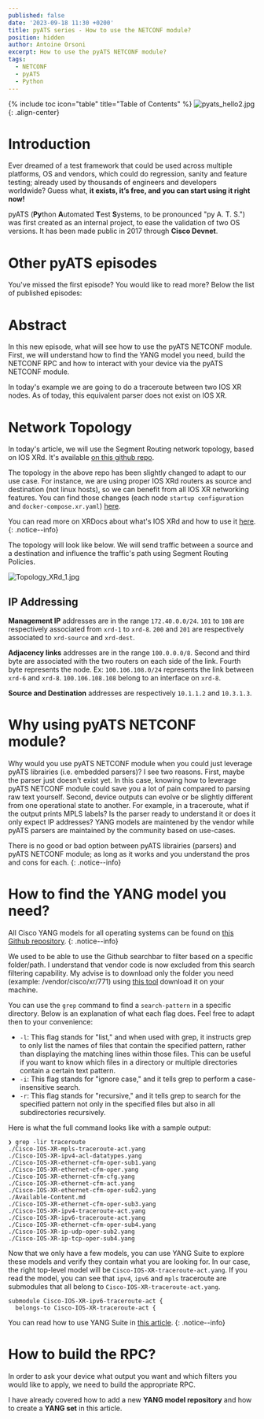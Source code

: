 ```yaml
---
published: false
date: '2023-09-18 11:30 +0200'
title: pyATS series - How to use the NETCONF module?
position: hidden
author: Antoine Orsoni
excerpt: How to use the pyATS NETCONF module?
tags:
  - NETCONF
  - pyATS
  - Python
---
```

{% include toc icon="table" title="Table of Contents" %}
![pyats_hello2.jpg]({{site.baseurl}}/images/pyats_hello2.jpg){: .align-center}

# Introduction

Ever dreamed of a test framework that could be used across multiple platforms, OS and vendors, which could do regression, sanity and feature testing; already used by thousands of engineers and developers worldwide? Guess what, **it exists, it’s free, and you can start using it right now!**

pyATS (**Py**thon **A**utomated **T**est **S**ystems, to be pronounced "py A. T. S.") was first created as an internal project, to ease the validation of two OS versions. It has been made public in 2017 through **Cisco Devnet**.

# Other pyATS episodes

You've missed the first episode? You would like to read more? Below the list of published episodes:

<script src="https://gist.github.com/AntoineOrsoni/60e06bcb2e5e6fdeef9adc62dd8e84fa.js"></script>

# Abstract

In this new episode, what will see how to use the pyATS NETCONF module. First, we will understand how to find the YANG model you need, build the NETCONF RPC and how to interact with your device via the pyATS NETCONF module.

In today's example we are going to do a traceroute between two IOS XR nodes. As of today, this equivalent parser does not exist on IOS XR. 

# Network Topology

In today's article, we will use the Segment Routing network topology, based on IOS XRd. It's available [on this github repo](https://github.com/ios-xr/xrd-tools/blob/main/samples/xr_compose_topos/segment-routing/docker-compose.xr.yml).

The topology in the above repo has been slightly changed to adapt to our use case. For instance, we are using proper IOS XRd routers as source and destination (not linux hosts), so we can benefit from all IOS XR networking features.
You can find those changes (each node `startup configuration` and `docker-compose.xr.yaml`) [here](https://github.com/AntoineOrsoni/xrdocs-how-to-pyats/tree/master/5_config_builder/ios%20xrd).

You can read more on XRDocs about what's IOS XRd and how to use it [here](https://xrdocs.io/virtual-routing/tutorials/).
{: .notice--info}

The topology will look like below. We will send traffic between a source and a destination and influence the traffic's path using Segment Routing Policies.

![Topology_XRd_1.jpg]({{site.baseurl}}/images/Topology_XRd_1.jpg)

## IP Addressing

**Management IP** addresses are in the range `172.40.0.0/24`.
`101` to `108` are respectively associated from `xrd-1` to `xrd-8`.
`200` and `201` are respectively associated to `xrd-source` and `xrd-dest`.

**Adjacency links** addresses are in the range `100.0.0.0/8`.
Second and third byte are associated with the two routers on each side of the link. Fourth byte represents the node.
Ex: `100.106.108.0/24` represents the link between `xrd-6` and `xrd-8`.
`100.106.108.108` belong to an interface on `xrd-8`.

**Source and Destination** addresses are respectively `10.1.1.2` and `10.3.1.3`.

# Why using pyATS NETCONF module?

Why would you use pyATS NETCONF module when you could just leverage pyATS librairies (i.e. embedded parsers)? I see two reasons. First, maybe the parser just doesn't exist yet. In this case, knowing how to leverage pyATS NETCONF module could save you a lot of pain compared to parsing raw text yourself. Second, device outputs can evolve or be slightly different from one operational state to another. For example, in a traceroute, what if the output prints MPLS labels? Is the parser ready to understand it or does it only expect IP addresses? YANG models are maintened by the vendor while pyATS parsers are maintained by the community based on use-cases.

There is no good or bad option between pyATS librairies (parsers) and pyATS NETCONF module; as long as it works and you understand the pros and cons for each.
{: .notice--info}

# How to find the YANG model you need?

All Cisco YANG models for all operating systems can be found on [this Github repository](https://github.com/YangModels/yang/tree/main/vendor/cisco).
{: .notice--info}

We used to be able to use the Github searchbar to filter based on a specific folder/path. I understand that vendor code is now excluded from this search filtering capability. My advise is to download only the folder you need (example: /vendor/cisco/xr/771) using [this tool](https://download-directory.github.io/) download it on your machine.

You can use the `grep` command to find a `search-pattern` in a specific directory. Below is an explanation of what each flag does. Feel free to adapt then to your convenience:
- `-l`: This flag stands for "list," and when used with grep, it instructs grep to only list the names of files that contain the specified pattern, rather than displaying the matching lines within those files. This can be useful if you want to know which files in a directory or multiple directories contain a certain text pattern.
- `-i`: This flag stands for "ignore case," and it tells grep to perform a case-insensitive search. 
- `-r`: This flag stands for "recursive," and it tells grep to search for the specified pattern not only in the specified files but also in all subdirectories recursively.

Here is what the full command looks like with a sample output:

```
❯ grep -lir traceroute
./Cisco-IOS-XR-mpls-traceroute-act.yang
./Cisco-IOS-XR-ipv4-acl-datatypes.yang
./Cisco-IOS-XR-ethernet-cfm-oper-sub1.yang
./Cisco-IOS-XR-ethernet-cfm-oper.yang
./Cisco-IOS-XR-ethernet-cfm-cfg.yang
./Cisco-IOS-XR-ethernet-cfm-act.yang
./Cisco-IOS-XR-ethernet-cfm-oper-sub2.yang
./Available-Content.md
./Cisco-IOS-XR-ethernet-cfm-oper-sub3.yang
./Cisco-IOS-XR-ipv4-traceroute-act.yang
./Cisco-IOS-XR-ipv6-traceroute-act.yang
./Cisco-IOS-XR-ethernet-cfm-oper-sub4.yang
./Cisco-IOS-XR-ip-udp-oper-sub2.yang
./Cisco-IOS-XR-ip-tcp-oper-sub4.yang
```

Now that we only have a few models, you can use YANG Suite to explore these models and verify they contain what you are looking for. In our case, the right top-level model will be `Cisco-IOS-XR-traceroute-act.yang`. If you read the model, you can see that `ipv4`, `ipv6` and `mpls` traceroute are submodules that all belong to `Cisco-IOS-XR-traceroute-act.yang`.

```
submodule Cisco-IOS-XR-ipv6-traceroute-act {
  belongs-to Cisco-IOS-XR-traceroute-act {
```

You can read how to use YANG Suite in [this article](https://xrdocs.io/programmability/tutorials/do-you-speak-yang/).
{: .notice--info}


# How to build the RPC?

In order to ask your device what output you want and which filters you would like to apply, we need to build the appropriate RPC. 

I have already covered how to add a new **YANG model repository** and how to create a **YANG set** in this article.
